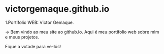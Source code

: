 # victorgemaque.github.io
1.Portifolio WEB: Victor Gemaque.

-> Bem vindo ao meu site ao github.io.
Aqui é meu portifolio web sobre mim e meus projetos.

Fique a votade para ve-lós!
